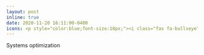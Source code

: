 ```yaml
---
layout: post
inline: true
date: 2020-11-20 16:11:00-0400
icons: <p style="color:blue;font-size:18px;"><i class="fas fa-bullseye"></i> </p>
---
```

Systems optimization
<!-- <ul>
    <li>Multi-disciplinary optimization</li>
    <li>Gradient-based optimization</li>
    <li>Stochastic optimization</li>
    <li>Derivative-free optimization</li>
</ul> -->